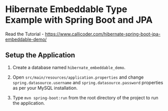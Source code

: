 # Hibernate Embeddable Type Example with Spring Boot and JPA

Read the Tutorial - https://www.callicoder.com/hibernate-spring-boot-jpa-embeddable-demo/

## Setup the Application

1. Create a database named `hibernate_embeddable_demo`.

2. Open `src/main/resources/application.properties` and change `spring.datasource.username` and `spring.datasource.password` properties as per your MySQL installation.

3. Type `mvn spring-boot:run` from the root directory of the project to run the application.